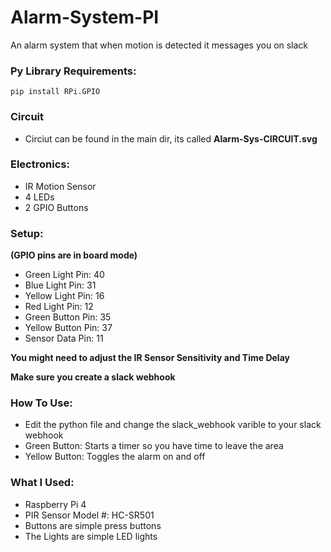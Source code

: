 # Alarm-System-PI
 An alarm system that when motion is detected it messages you on slack

### Py Library Requirements:

	pip install RPi.GPIO
	
### Circuit
- Circiut can be found in the main dir, its called **Alarm-Sys-CIRCUIT.svg**
	
### Electronics:

- IR Motion Sensor
- 4 LEDs
- 2 GPIO Buttons

### Setup:
**(GPIO pins are in board mode)**

- Green Light Pin: 40
- Blue Light Pin: 31
- Yellow Light Pin: 16
- Red Light Pin: 12
- Green Button Pin: 35
- Yellow Button Pin: 37
- Sensor Data Pin: 11

**You might need to adjust the IR Sensor Sensitivity and Time Delay**

**Make sure you create a slack webhook**

### How To Use:

- Edit the python file and change the slack_webhook varible to your slack webhook
- Green Button: Starts a timer so you have time to leave the area
- Yellow Button: Toggles the alarm on and off

### What I Used:

- Raspberry Pi 4
- PIR Sensor Model #: HC-SR501
- Buttons are simple press buttons
- The Lights are simple LED lights
